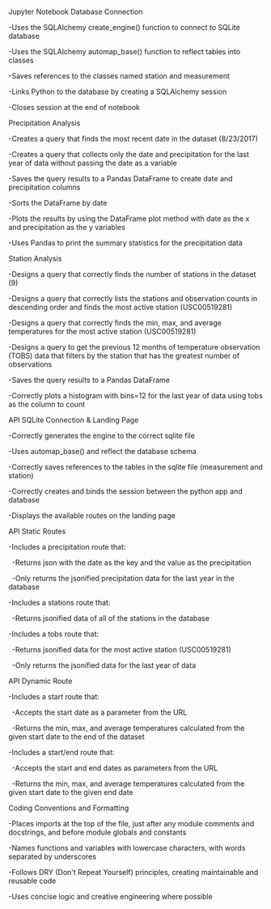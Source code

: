 Jupyter Notebook Database Connection  

-Uses the SQLAlchemy create_engine() function to connect to SQLite database  

-Uses the SQLAlchemy automap_base() function to reflect tables into classes  

-Saves references to the classes named station and measurement  

-Links Python to the database by creating a SQLAlchemy session  

-Closes session at the end of notebook  


Precipitation Analysis  

-Creates a query that finds the most recent date in the dataset (8/23/2017)  

-Creates a query that collects only the date and precipitation for the last year of data without passing the date as a variable  

-Saves the query results to a Pandas DataFrame to create date and precipitation columns  

-Sorts the DataFrame by date  

-Plots the results by using the DataFrame plot method with date as the x and precipitation as the y variables  

-Uses Pandas to print the summary statistics for the precipitation data  


Station Analysis  

-Designs a query that correctly finds the number of stations in the dataset (9)  

-Designs a query that correctly lists the stations and observation counts in descending order and finds the most active station (USC00519281)  

-Designs a query that correctly finds the min, max, and average temperatures for the most active station (USC00519281)  

-Designs a query to get the previous 12 months of temperature observation (TOBS) data that filters by the station that has the greatest number of observations  

-Saves the query results to a Pandas DataFrame  

-Correctly plots a histogram with bins=12 for the last year of data using tobs as the column to count  


API SQLite Connection & Landing Page  

-Correctly generates the engine to the correct sqlite file  

-Uses automap_base() and reflect the database schema  

-Correctly saves references to the tables in the sqlite file (measurement and station)  

-Correctly creates and binds the session between the python app and database  

-Displays the available routes on the landing page  


API Static Routes  

-Includes a precipitation route that:  

  &ensp;-Returns json with the date as the key and the value as the precipitation  
	
  &ensp;-Only returns the jsonified precipitation data for the last year in the database  
	
-Includes a stations route that:  

  &ensp;-Returns jsonified data of all of the stations in the database  
	
-Includes a tobs route that:  

  &ensp;-Returns jsonified data for the most active station (USC00519281)  
	
  &ensp;-Only returns the jsonified data for the last year of data  
	

API Dynamic Route  

-Includes a start route that:  

  &ensp;-Accepts the start date as a parameter from the URL  
	
  &ensp;-Returns the min, max, and average temperatures calculated from the given start date to the end of the dataset  
	
-Includes a start/end route that:  

  &ensp;-Accepts the start and end dates as parameters from the URL  
	
  &ensp;-Returns the min, max, and average temperatures calculated from the given start date to the given end date  
	

Coding Conventions and Formatting  

-Places imports at the top of the file, just after any module comments and docstrings, and before module globals and constants  

-Names functions and variables with lowercase characters, with words separated by underscores  

-Follows DRY (Don't Repeat Yourself) principles, creating maintainable and reusable code  

-Uses concise logic and creative engineering where possible
